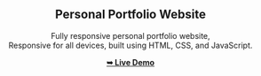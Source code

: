 <div align="center">

  <h2 align="center">Personal Portfolio Website</h2>

  Fully responsive personal portfolio website, <br />Responsive for all devices, built using HTML, CSS, and JavaScript.

  <a href="https://sheikhhaziq.netlify.app"><strong>➥ Live Demo</strong></a>

</div>

<br />
